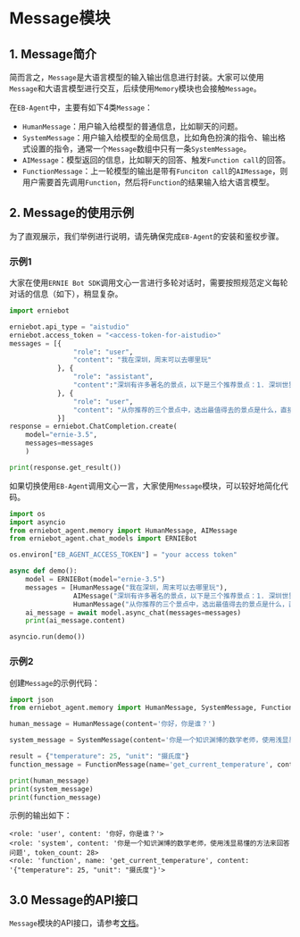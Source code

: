 # Message模块

## 1. Message简介

简而言之，`Message`是大语言模型的输入输出信息进行封装。大家可以使用`Message`和大语言模型进行交互，后续使用`Memory`模块也会接触`Message`。

在`EB-Agent`中，主要有如下4类`Message`：

* `HumanMessage`：用户输入给模型的普通信息，比如聊天的问题。
* `SystemMessage`：用户输入给模型的全局信息，比如角色扮演的指令、输出格式设置的指令，通常一个`Message`数组中只有一条`SystemMessage`。
* `AIMessage`：模型返回的信息，比如聊天的回答、触发`Function call`的回答。
* `FunctionMessage`：上一轮模型的输出是带有`Funciton call`的`AIMessage`，则用户需要首先调用`Function`，然后将`Function`的结果输入给大语言模型。

## 2. Message的使用示例

为了直观展示，我们举例进行说明，请先确保完成`EB-Agent`的安装和鉴权步骤。

### 示例1

大家在使用`ERNIE Bot SDK`调用文心一言进行多轮对话时，需要按照规范定义每轮对话的信息（如下），稍显复杂。

```python
import erniebot

erniebot.api_type = "aistudio"
erniebot.access_token = "<access-token-for-aistudio>"
messages = [{
                "role": "user",
                "content": "我在深圳，周末可以去哪里玩"
            }, {
                "role": "assistant",
                "content":"深圳有许多著名的景点，以下是三个推荐景点：1. 深圳世界之窗，2. 深圳欢乐谷，3. 深圳东部华侨城。"
            }, {
                "role": "user",
                "content": "从你推荐的三个景点中，选出最值得去的景点是什么，直接给出景点名字即可"
            }]
response = erniebot.ChatCompletion.create(
    model="ernie-3.5",
    messages=messages
    )

print(response.get_result())
```

如果切换使用`EB-Agent`调用文心一言，大家使用`Message`模块，可以较好地简化代码。

```python
import os
import asyncio
from erniebot_agent.memory import HumanMessage, AIMessage
from erniebot_agent.chat_models import ERNIEBot

os.environ["EB_AGENT_ACCESS_TOKEN"] = "your access token"

async def demo():
    model = ERNIEBot(model="ernie-3.5")
    messages = [HumanMessage("我在深圳，周末可以去哪里玩"),
                AIMessage("深圳有许多著名的景点，以下是三个推荐景点：1. 深圳世界之窗，2. 深圳欢乐谷，3. 深圳东部华侨城。"),
                HumanMessage("从你推荐的三个景点中，选出最值得去的景点是什么，直接给出景点名字即可")]
    ai_message = await model.async_chat(messages=messages)
    print(ai_message.content)

asyncio.run(demo())
```

### 示例2

创建`Message`的示例代码：

```python
import json
from erniebot_agent.memory import HumanMessage, SystemMessage, FunctionMessage

human_message = HumanMessage(content='你好，你是谁？')

system_message = SystemMessage(content='你是一个知识渊博的数学老师，使用浅显易懂的方法来回答问题')

result = {"temperature": 25, "unit": "摄氏度"}
function_message = FunctionMessage(name='get_current_temperature', content=json.dumps(result, ensure_ascii=False))

print(human_message)
print(system_message)
print(function_message)
```

示例的输出如下：
```
<role: 'user', content: '你好，你是谁？'>
<role: 'system', content: '你是一个知识渊博的数学老师，使用浅显易懂的方法来回答问题', token_count: 28>
<role: 'function', name: 'get_current_temperature', content: '{"temperature": 25, "unit": "摄氏度"}'>
```


## 3.0 Message的API接口

`Message`模块的API接口，请参考[文档](../../package/erniebot_agent/messages/)。